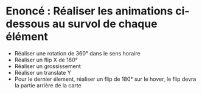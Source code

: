 # Enoncé : Réaliser les animations ci-dessous au survol de chaque élément

- Réaliser une rotation de 360° dans le sens horaire
- Réaliser un flip X de 180°
- Réaliser un grossissement
- Réaliser un translate Y
- Pour le dernier élement, réaliser un flip de 180° sur le hover, le flip devra la partie arrière de la carte
